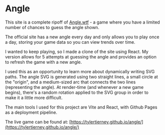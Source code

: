 # Angle

This site is a complete ripoff of [Angle.wtf](https://angle.wtf) - a game where you have a limited number of chances to guess the angle shown.

The official site has a new angle every day and only allows you to play once a day, storing your game data so you can view trends over time.

I wanted to keep playing, so I made a clone of the site using React. My version allows for 5 attempts at guessing the angle and provides an option to refresh the game with a new angle.

I used this as an opportunity to learn more about dynamically writing SVG paths. The angle SVG is generated using two straight lines, a small circle at the "origin", and a medium-sized arc that connects the two lines (representing the angle). At render-time (and whenever a new game begins), there's a random rotation applied to the SVG group in order to make it a little more difficult.

The main tools I used for this project are Vite and React, with Github Pages as a deployment pipeline.

The live game can be found at: [https://tylertierney.github.io/angle/](https://tylertierney.github.io/angle/)

